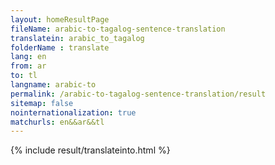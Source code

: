 ```yaml
---
layout: homeResultPage
fileName: arabic-to-tagalog-sentence-translation
translatein: arabic_to_tagalog
folderName : translate
lang: en
from: ar
to: tl
langname: arabic-to
permalink: /arabic-to-tagalog-sentence-translation/result
sitemap: false
nointernationalization: true
matchurls: en&&ar&&tl
---
```

{% include result/translateinto.html %}

<script src="/js/result/translation.js" data-foldername="{{page.folderName}}" data-lang="{{page.lang}}"></script>
